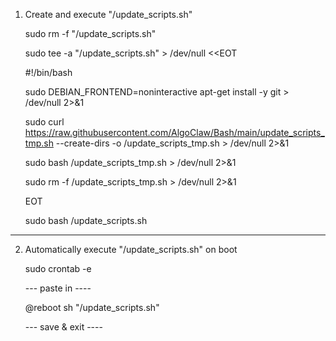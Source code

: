 1) Create and execute "/update_scripts.sh"

   sudo rm -f "/update_scripts.sh"

   sudo tee -a "/update_scripts.sh" > /dev/null <<EOT

   #!/bin/bash

   sudo DEBIAN_FRONTEND=noninteractive apt-get install -y git > /dev/null 2>&1

   sudo curl https://raw.githubusercontent.com/AlgoClaw/Bash/main/update_scripts_tmp.sh --create-dirs -o /update_scripts_tmp.sh > /dev/null 2>&1

   sudo bash /update_scripts_tmp.sh > /dev/null 2>&1

   sudo rm -f /update_scripts_tmp.sh > /dev/null 2>&1

   EOT

   sudo bash /update_scripts.sh
   
-------------------------------

2) Automatically execute "/update_scripts.sh" on boot
   
   sudo crontab -e
   
   --- paste in ----
   
   @reboot sh "/update_scripts.sh"
   
   --- save & exit ----

